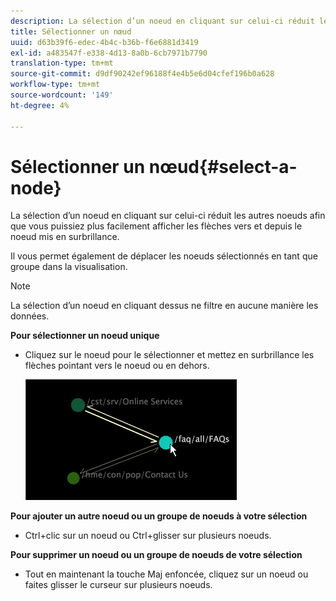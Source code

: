 ```yaml
---
description: La sélection d’un noeud en cliquant sur celui-ci réduit les autres noeuds afin que vous puissiez plus facilement afficher les flèches vers et depuis le noeud mis en surbrillance.
title: Sélectionner un nœud
uuid: d63b39f6-edec-4b4c-b36b-f6e6881d3419
exl-id: a483547f-e338-4d13-8a0b-6cb7971b7790
translation-type: tm+mt
source-git-commit: d9df90242ef96188f4e4b5e6d04cfef196b0a628
workflow-type: tm+mt
source-wordcount: '149'
ht-degree: 4%

---
```


# Sélectionner un nœud{#select-a-node}

La sélection d’un noeud en cliquant sur celui-ci réduit les autres noeuds afin que vous puissiez plus facilement afficher les flèches vers et depuis le noeud mis en surbrillance.

Il vous permet également de déplacer les noeuds sélectionnés en tant que groupe dans la visualisation.

>[!NOTE]
>
>La sélection d’un noeud en cliquant dessus ne filtre en aucune manière les données.

**Pour sélectionner un noeud unique**

* Cliquez sur le noeud pour le sélectionner et mettez en surbrillance les flèches pointant vers le noeud ou en dehors.

   ![](assets/vis_2DProcessMap_SelectNode.png)

**Pour ajouter un autre noeud ou un groupe de noeuds à votre sélection**

* Ctrl+clic sur un noeud ou Ctrl+glisser sur plusieurs noeuds.

**Pour supprimer un noeud ou un groupe de noeuds de votre sélection**

* Tout en maintenant la touche Maj enfoncée, cliquez sur un noeud ou faites glisser le curseur sur plusieurs noeuds.
